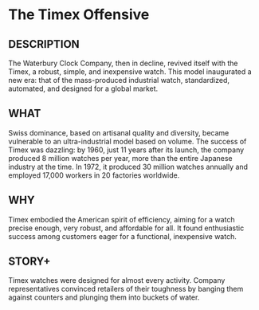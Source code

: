 ---
---
# The Timex Offensive

## DESCRIPTION
The Waterbury Clock Company, then in decline, revived itself with the Timex, a robust, simple, and inexpensive watch. This model inaugurated a new era: that of the mass-produced industrial watch, standardized, automated, and designed for a global market.

## WHAT
Swiss dominance, based on artisanal quality and diversity, became vulnerable to an ultra-industrial model based on volume. The success of Timex was dazzling: by 1960, just 11 years after its launch, the company produced 8 million watches per year, more than the entire Japanese industry at the time. In 1972, it produced 30 million watches annually and employed 17,000 workers in 20 factories worldwide.

## WHY
Timex embodied the American spirit of efficiency, aiming for a watch precise enough, very robust, and affordable for all. It found enthusiastic success among customers eager for a functional, inexpensive watch.

## STORY+
Timex watches were designed for almost every activity. Company representatives convinced retailers of their toughness by banging them against counters and plunging them into buckets of water.
